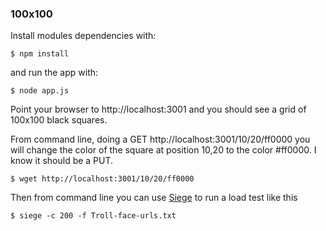 ### 100x100

Install modules dependencies with:

    $ npm install

and run the app with:

    $ node app.js	

Point your browser to http://localhost:3001 and you should see a grid of 100x100 black squares.

From command line, doing a GET http://localhost:3001/10/20/ff0000 you will change the color 
of the square at position 10,20 to the color #ff0000. I know it should be a PUT.

    $ wget http://localhost:3001/10/20/ff0000

Then from command line you can use [Siege](http://www.joedog.org/siege-home/) to run a load test like this

    $ siege -c 200 -f Troll-face-urls.txt


